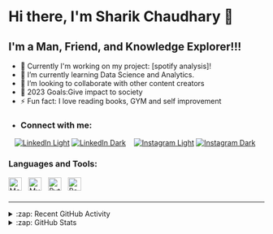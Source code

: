  # Hi there, I'm Sharik Chaudhary 👋 
     
## I'm a Man, Friend, and Knowledge Explorer!!!

- 🔭 Currently I'm working on my project: [spotify analysis]!
- 🌱  I’m currently learning Data Science and Analytics. 
- 👯 I’m looking to collaborate with other content creators
- 🥅 2023 Goals:Give impact to society 
- ⚡ Fun fact: I love reading books, GYM and self improvement
- ### Connect with me:
&nbsp;&nbsp;
[![LinkedIn Light](./img/linkedin-light.svg)](https://linkedin.com/in/sharik-chaudhary-8b2a75269#gh-light-mode-only)
[![LinkedIn Dark](./img/linkedin-dark.svg)](https://linkedin.com/in/sharik-chaudhary-8b2a75269#gh-dark-mode-only)
&nbsp;&nbsp;
[![Instagram Light](./img/instagram-light.svg)](https://instagram.com/sharik_rana20?igshid=MzRlODBiNWFlZA==#gh-light-mode-only)
[![Instagram Dark](./img/instagram-dark.svg)](https://instagram.com/sharik_rana20?igshid=MzRlODBiNWFlZA==#gh-dark-mode-only)




### Languages and Tools:
<img align="left" alt="MongoDB" width="26px" src="https://cdn.jsdelivr.net/gh/devicons/devicon/icons/mongodb/mongodb-original.svg" style="padding-right:10px;" />
<img align="left" alt="MySQL" width="26px" src="https://cdn.jsdelivr.net/gh/devicons/devicon/icons/mysql/mysql-original.svg" style="padding-right:10px;" />
<img align="left" alt="Python" width="26px" src="https://cdn.jsdelivr.net/gh/devicons/devicon/icons/python/python-original.svg" style="padding-right:10px;" />
<img align="left" alt="Pandas" width="26px" src="https://cdn.jsdelivr.net/gh/devicons/devicon/icons/pandas/pandas-original.svg" style="padding-right:10px;" />

<br />
<br />

---

<details>
  <summary>:zap: Recent GitHub Activity</summary>
  
<!--START_SECTION:activity-->
1. 🗣 Commented on [#35](https://github.com/GH-Event-Demos/random-name-picker/issues/35#issuecomment-1572138731) in [GH-Event-Demos/random-name-picker](https://github.com/GH-Event-Demos/random-name-picker)
2. 💪 Opened PR [#4](https://github.com/mongodb-developer/mdblinks/pull/4) in [mongodb-developer/mdblinks](https://github.com/mongodb-developer/mdblinks)
3. ❗ Opened issue [#3](https://github.com/mongodb-developer/mdblinks/issues/3) in [mongodb-developer/mdblinks](https://github.com/mongodb-developer/mdblinks)
4. 💪 Opened PR [#1](https://github.com/studio-demo/cloudcash-sass/pull/1) in [studio-demo/cloudcash-sass](https://github.com/studio-demo/cloudcash-sass)
5. 🎉 Merged PR [#1](https://github.com/codeSTACKr/superhero-extensions/pull/1) in [codeSTACKr/superhero-extensions](https://github.com/codeSTACKr/superhero-extensions)
<!--END_SECTION:activity-->

</details>

<details>
  <summary>:zap: GitHub Stats</summary>

  <img align="left" alt="codeSTACKr's GitHub Stats" src="https://github-readme-stats.vercel.app/api?username=codeSTACKr&show_icons=true&hide_border=false&title_color=ff652f&icon_color=FFE400&bg_color=09131B&text_color=ffffff&border_color=0c1a25" />

</details>


[instagram]: https://instagram.com/sharik_rana20?igshid=MzRlODBiNWFlZA==
[linkedin]: https://linkedin.com/in/sharik-chaudhary-8b2a75269

